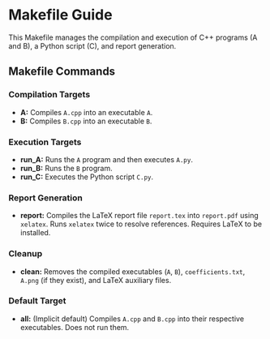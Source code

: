 # Makefile Guide

This Makefile manages the compilation and execution of C++ programs (A and B), a Python script (C), and report generation.

## Makefile Commands

### Compilation Targets

- **A:** Compiles `A.cpp` into an executable `A`.
- **B:** Compiles `B.cpp` into an executable `B`.

### Execution Targets

- **run_A:** Runs the `A` program and then executes `A.py`.
- **run_B:** Runs the `B` program.
- **run_C:** Executes the Python script `C.py`.


### Report Generation

- **report:** Compiles the LaTeX report file `report.tex` into `report.pdf` using `xelatex`.  Runs `xelatex` twice to resolve references. Requires LaTeX to be installed.


### Cleanup

- **clean:** Removes the compiled executables (`A`, `B`),  `coefficients.txt`, `A.png` (if they exist), and LaTeX auxiliary files.

### Default Target

- **all:** (Implicit default) Compiles `A.cpp` and `B.cpp` into their respective executables.  Does not run them.

